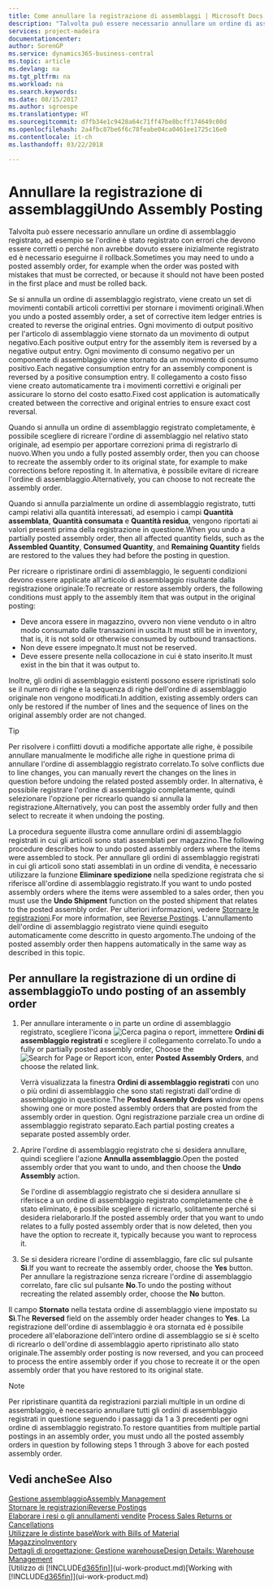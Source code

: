 ```yaml
---
title: Come annullare la registrazione di assemblaggi | Microsoft Docs
description: "Talvolta può essere necessario annullare un ordine di assemblaggio registrato, ad esempio se l'ordine è stato registrato con errori che devono essere corretti o perché non avrebbe dovuto essere inizialmente registrato ed è necessario eseguirne il rollback."
services: project-madeira
documentationcenter: 
author: SorenGP
ms.service: dynamics365-business-central
ms.topic: article
ms.devlang: na
ms.tgt_pltfrm: na
ms.workload: na
ms.search.keywords: 
ms.date: 08/15/2017
ms.author: sgroespe
ms.translationtype: HT
ms.sourcegitcommit: d7fb34e1c9428a64c71ff47be8bcff174649c00d
ms.openlocfilehash: 2a4fbc87be6f6c78feabe04ca0461ee1725c16e0
ms.contentlocale: it-ch
ms.lasthandoff: 03/22/2018

---
```

# <a name="undo-assembly-posting"></a><span data-ttu-id="1e37e-103">Annullare la registrazione di assemblaggi</span><span class="sxs-lookup"><span data-stu-id="1e37e-103">Undo Assembly Posting</span></span>
<span data-ttu-id="1e37e-104">Talvolta può essere necessario annullare un ordine di assemblaggio registrato, ad esempio se l'ordine è stato registrato con errori che devono essere corretti o perché non avrebbe dovuto essere inizialmente registrato ed è necessario eseguirne il rollback.</span><span class="sxs-lookup"><span data-stu-id="1e37e-104">Sometimes you may need to undo a posted assembly order, for example when the order was posted with mistakes that must be corrected, or because it should not have been posted in the first place and must be rolled back.</span></span>

<span data-ttu-id="1e37e-105">Se si annulla un ordine di assemblaggio registrato, viene creato un set di movimenti contabili articoli correttivi per stornare i movimenti originali.</span><span class="sxs-lookup"><span data-stu-id="1e37e-105">When you undo a posted assembly order, a set of corrective item ledger entries is created to reverse the original entries.</span></span> <span data-ttu-id="1e37e-106">Ogni movimento di output positivo per l'articolo di assemblaggio viene stornato da un movimento di output negativo.</span><span class="sxs-lookup"><span data-stu-id="1e37e-106">Each positive output entry for the assembly item is reversed by a negative output entry.</span></span> <span data-ttu-id="1e37e-107">Ogni movimento di consumo negativo per un componente di assemblaggio viene stornato da un movimento di consumo positivo.</span><span class="sxs-lookup"><span data-stu-id="1e37e-107">Each negative consumption entry for an assembly component is reversed by a positive consumption entry.</span></span> <span data-ttu-id="1e37e-108">Il collegamento a costo fisso viene creato automaticamente tra i movimenti correttivi e originali per assicurare lo storno del costo esatto.</span><span class="sxs-lookup"><span data-stu-id="1e37e-108">Fixed cost application is automatically created between the corrective and original entries to ensure exact cost reversal.</span></span>  

<span data-ttu-id="1e37e-109">Quando si annulla un ordine di assemblaggio registrato completamente, è possibile scegliere di ricreare l'ordine di assemblaggio nel relativo stato originale, ad esempio per apportare correzioni prima di registrarlo di nuovo.</span><span class="sxs-lookup"><span data-stu-id="1e37e-109">When you undo a fully posted assembly order, then you can choose to recreate the assembly order to its original state, for example to make corrections before reposting it.</span></span> <span data-ttu-id="1e37e-110">In alternativa, è possibile evitare di ricreare l'ordine di assemblaggio.</span><span class="sxs-lookup"><span data-stu-id="1e37e-110">Alternatively, you can choose to not recreate the assembly order.</span></span>  

<span data-ttu-id="1e37e-111">Quando si annulla parzialmente un ordine di assemblaggio registrato, tutti campi relativi alla quantità interessati, ad esempio i campi **Quantità assemblata**, **Quantità consumata** e **Quantità residua**, vengono riportati ai valori presenti prima della registrazione in questione.</span><span class="sxs-lookup"><span data-stu-id="1e37e-111">When you undo a partially posted assembly order, then all affected quantity fields, such as the **Assembled Quantity**, **Consumed Quantity**, and **Remaining Quantity** fields are restored to the values they had before the posting in question.</span></span>  

<span data-ttu-id="1e37e-112">Per ricreare o ripristinare ordini di assemblaggio, le seguenti condizioni devono essere applicate all'articolo di assemblaggio risultante dalla registrazione originale:</span><span class="sxs-lookup"><span data-stu-id="1e37e-112">To recreate or restore assembly orders, the following conditions must apply to the assembly item that was output in the original posting:</span></span>  

-   <span data-ttu-id="1e37e-113">Deve ancora essere in magazzino, ovvero non viene venduto o in altro modo consumato dalle transazioni in uscita.</span><span class="sxs-lookup"><span data-stu-id="1e37e-113">It must still be in inventory, that is, it is not sold or otherwise consumed by outbound transactions.</span></span>  
-   <span data-ttu-id="1e37e-114">Non deve essere impegnato.</span><span class="sxs-lookup"><span data-stu-id="1e37e-114">It must not be reserved.</span></span>  
-   <span data-ttu-id="1e37e-115">Deve essere presente nella collocazione in cui è stato inserito.</span><span class="sxs-lookup"><span data-stu-id="1e37e-115">It must exist in the bin that it was output to.</span></span>  

<span data-ttu-id="1e37e-116">Inoltre, gli ordini di assemblaggio esistenti possono essere ripristinati solo se il numero di righe e la sequenza di righe dell'ordine di assemblaggio originale non vengono modificati.</span><span class="sxs-lookup"><span data-stu-id="1e37e-116">In addition, existing assembly orders can only be restored if the number of lines and the sequence of lines on the original assembly order are not changed.</span></span>  

> [!TIP]  
>  <span data-ttu-id="1e37e-117">Per risolvere i conflitti dovuti a modifiche apportate alle righe, è possibile annullare manualmente le modifiche alle righe in questione prima di annullare l'ordine di assemblaggio registrato correlato.</span><span class="sxs-lookup"><span data-stu-id="1e37e-117">To solve conflicts due to line changes, you can manually revert the changes on the lines in question before undoing the related posted assembly order.</span></span> <span data-ttu-id="1e37e-118">In alternativa, è possibile registrare l'ordine di assemblaggio completamente, quindi selezionare l'opzione per ricrearlo quando si annulla la registrazione.</span><span class="sxs-lookup"><span data-stu-id="1e37e-118">Alternatively, you can post the assembly order fully and then select to recreate it when undoing the posting.</span></span>  

<span data-ttu-id="1e37e-119">La procedura seguente illustra come annullare ordini di assemblaggio registrati in cui gli articoli sono stati assemblati per magazzino.</span><span class="sxs-lookup"><span data-stu-id="1e37e-119">The following procedure describes how to undo posted assembly orders where the items were assembled to stock.</span></span> <span data-ttu-id="1e37e-120">Per annullare gli ordini di assemblaggio registrati in cui gli articoli sono stati assemblati in un ordine di vendita, è necessario utilizzare la funzione **Eliminare spedizione** nella spedizione registrata che si riferisce all'ordine di assemblaggio registrato.</span><span class="sxs-lookup"><span data-stu-id="1e37e-120">If you want to undo posted assembly orders where the items were assembled to a sales order, then you must use the **Undo Shipment** function on the posted shipment that relates to the posted assembly order.</span></span> <span data-ttu-id="1e37e-121">Per ulteriori informazioni, vedere [Stornare le registrazioni](finance-how-reverse-journal-posting.md).</span><span class="sxs-lookup"><span data-stu-id="1e37e-121">For more information, see [Reverse Postings](finance-how-reverse-journal-posting.md).</span></span> <span data-ttu-id="1e37e-122">L'annullamento dell'ordine di assemblaggio registrato viene quindi eseguito automaticamente come descritto in questo argomento.</span><span class="sxs-lookup"><span data-stu-id="1e37e-122">The undoing of the posted assembly order then happens automatically in the same way as described in this topic.</span></span>  

## <a name="to-undo-posting-of-an-assembly-order"></a><span data-ttu-id="1e37e-123">Per annullare la registrazione di un ordine di assemblaggio</span><span class="sxs-lookup"><span data-stu-id="1e37e-123">To undo posting of an assembly order</span></span>  
1.  <span data-ttu-id="1e37e-124">Per annullare interamente o in parte un ordine di assemblaggio registrato, scegliere l'icona ![Cerca pagina o report](media/ui-search/search_small.png "icona Cerca pagina o report"), immettere **Ordini di assemblaggio registrati** e scegliere il collegamento correlato.</span><span class="sxs-lookup"><span data-stu-id="1e37e-124">To undo a fully or partially posted assembly order, Choose the ![Search for Page or Report](media/ui-search/search_small.png "Search for Page or Report icon") icon, enter **Posted Assembly Orders**, and choose the related link.</span></span>  

    <span data-ttu-id="1e37e-125">Verrà visualizzata la finestra **Ordini di assemblaggio registrati** con uno o più ordini di assemblaggio che sono stati registrati dall'ordine di assemblaggio in questione.</span><span class="sxs-lookup"><span data-stu-id="1e37e-125">The **Posted Assembly Orders** window opens showing one or more posted assembly orders that are posted from the assembly order in question.</span></span> <span data-ttu-id="1e37e-126">Ogni registrazione parziale crea un ordine di assemblaggio registrato separato.</span><span class="sxs-lookup"><span data-stu-id="1e37e-126">Each partial posting creates a separate posted assembly order.</span></span>  
2.  <span data-ttu-id="1e37e-127">Aprire l'ordine di assemblaggio registrato che si desidera annullare, quindi scegliere l'azione **Annulla assemblaggio**.</span><span class="sxs-lookup"><span data-stu-id="1e37e-127">Open the posted assembly order that you want to undo, and then choose the **Undo Assembly** action.</span></span>  

    <span data-ttu-id="1e37e-128">Se l'ordine di assemblaggio registrato che si desidera annullare si riferisce a un ordine di assemblaggio registrato completamente che è stato eliminato, è possibile scegliere di ricrearlo, solitamente perché si desidera rielaborarlo.</span><span class="sxs-lookup"><span data-stu-id="1e37e-128">If the posted assembly order that you want to undo relates to a fully posted assembly order that is now deleted, then you have the option to recreate it, typically because you want to reprocess it.</span></span>  
3.  <span data-ttu-id="1e37e-129">Se si desidera ricreare l'ordine di assemblaggio, fare clic sul pulsante **Sì**.</span><span class="sxs-lookup"><span data-stu-id="1e37e-129">If you want to recreate the assembly order, choose the **Yes** button.</span></span> <span data-ttu-id="1e37e-130">Per annullare la registrazione senza ricreare l'ordine di assemblaggio correlato, fare clic sul pulsante **No**.</span><span class="sxs-lookup"><span data-stu-id="1e37e-130">To undo the posting without recreating the related assembly order, choose the **No** button.</span></span>  

<span data-ttu-id="1e37e-131">Il campo **Stornato** nella testata ordine di assemblaggio viene impostato su **Sì**.</span><span class="sxs-lookup"><span data-stu-id="1e37e-131">The **Reversed** field on the assembly order header changes to **Yes**.</span></span> <span data-ttu-id="1e37e-132">La registrazione dell'ordine di assemblaggio è ora stornata ed è possibile procedere all'elaborazione dell'intero ordine di assemblaggio se si è scelto di ricrearlo o dell'ordine di assemblaggio aperto ripristinato allo stato originale.</span><span class="sxs-lookup"><span data-stu-id="1e37e-132">The assembly order posting is now reversed, and you can proceed to process the entire assembly order if you chose to recreate it or the open assembly order that you have restored to its original state.</span></span>  

> [!NOTE]  
>  <span data-ttu-id="1e37e-133">Per ripristinare quantità da registrazioni parziali multiple in un ordine di assemblaggio, è necessario annullare tutti gli ordini di assemblaggio registrati in questione seguendo i passaggi da 1 a 3 precedenti per ogni ordine di assemblaggio registrato.</span><span class="sxs-lookup"><span data-stu-id="1e37e-133">To restore quantities from multiple partial postings in an assembly order, you must undo all the posted assembly orders in question by following steps 1 through 3 above for each posted assembly order.</span></span>  

## <a name="see-also"></a><span data-ttu-id="1e37e-134">Vedi anche</span><span class="sxs-lookup"><span data-stu-id="1e37e-134">See Also</span></span>  
[<span data-ttu-id="1e37e-135">Gestione assemblaggio</span><span class="sxs-lookup"><span data-stu-id="1e37e-135">Assembly Management</span></span>](assembly-assemble-items.md)  
[<span data-ttu-id="1e37e-136">Stornare le registrazioni</span><span class="sxs-lookup"><span data-stu-id="1e37e-136">Reverse Postings</span></span>](finance-how-reverse-journal-posting.md)  
<span data-ttu-id="1e37e-137">[Elaborare i resi o gli annullamenti vendite](sales-how-process-sales-returns-cancellations.md)  </span><span class="sxs-lookup"><span data-stu-id="1e37e-137">[Process Sales Returns or Cancellations](sales-how-process-sales-returns-cancellations.md)  </span></span>  
[<span data-ttu-id="1e37e-138">Utilizzare le distinte base</span><span class="sxs-lookup"><span data-stu-id="1e37e-138">Work with Bills of Material</span></span>](inventory-how-work-BOMs.md)  
[<span data-ttu-id="1e37e-139">Magazzino</span><span class="sxs-lookup"><span data-stu-id="1e37e-139">Inventory</span></span>](inventory-manage-inventory.md)  
[<span data-ttu-id="1e37e-140">Dettagli di progettazione: Gestione warehouse</span><span class="sxs-lookup"><span data-stu-id="1e37e-140">Design Details: Warehouse Management</span></span>](design-details-warehouse-management.md)  
<span data-ttu-id="1e37e-141">[Utilizzo di [!INCLUDE[d365fin](includes/d365fin_md.md)]](ui-work-product.md)</span><span class="sxs-lookup"><span data-stu-id="1e37e-141">[Working with [!INCLUDE[d365fin](includes/d365fin_md.md)]](ui-work-product.md)</span></span>

